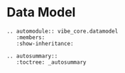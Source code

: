 # Data Model

```{eval-rst}
.. automodule:: vibe_core.datamodel
   :members:
   :show-inheritance:
```

```{eval-rst}
.. autosummary::
   :toctree: _autosummary
```
